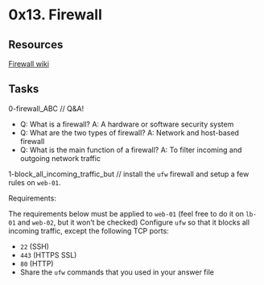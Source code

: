# 0x13. Firewall

## Resources
[Firewall wiki](https://en.wikipedia.org/wiki/Firewall_%28computing%29)</br >

## Tasks

0-firewall_ABC // Q&A!

- Q: What is a firewall?  A: A hardware or software security system
- Q: What are the two types of firewall?  A: Network and host-based firewall
- Q: What is the main function of a firewall?  A: To filter incoming and outgoing network traffic

1-block_all_incoming_traffic_but // install the `ufw` firewall and setup a few rules on `web-01`.

Requirements:

The requirements below must be applied to `web-01` (feel free to do it on `lb-01` and `web-02`, but it won’t be checked)
Configure `ufw` so that it blocks all incoming traffic, except the following TCP ports:
- `22` (SSH)
- `443` (HTTPS SSL)
- `80` (HTTP)
- Share the `ufw` commands that you used in your answer file